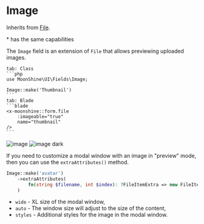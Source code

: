 # Image

Inherits from [File](/docs/{{version}}/fields/file).

\* has the same capabilities

The `Image` field is an extension of `File` that allows previewing uploaded images.

~~~tabs
tab: Class
```php
use MoonShine\UI\Fields\Image;

Image::make('Thumbnail')
```
tab: Blade
```blade
<x-moonshine::form.file
    :imageable="true"
    name="thumbnail"
/>
```
~~~

![image](https://raw.githubusercontent.com/moonshine-software/doc/3.x/resources/screenshots/image.png#light)
![image dark](https://raw.githubusercontent.com/moonshine-software/doc/3.x/resources/screenshots/image_dark.png#dark)

If you need to customize a modal window with an image in "preview" mode, then you can use the `extraAttributes()` method.

```php
Image::make('avatar')
    ->extraAttributes(
        fn(string $filename, int $index): ?FileItemExtra => new FileItemExtra(wide: false, auto: true, styles: 'width: 250px;')
    )
```

- `wide` - XL size of the modal window,
- `auto` - The window size will adjust to the size of the content,
- `styles` - Additional styles for the image in the modal window.
